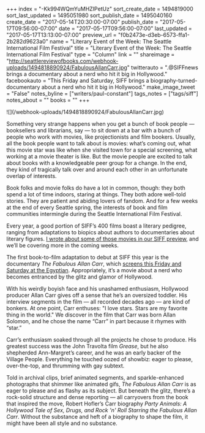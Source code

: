 +++
index = "-Kk994WQmYuMHZIPetUz"
sort_create_date = 1494819000
sort_last_updated = 1495051980
sort_publish_date = 1495040160
create_date = "2017-05-14T20:30:00-07:00"
publish_date = "2017-05-17T09:56:00-07:00"
date = "2017-05-17T09:56:00-07:00"
last_updated = "2017-05-17T13:13:00-07:00"
preview_url = "f0b2473e-d3eb-6573-ffa1-2b282d9623a0"
name = "Literary Event of the Week: The Seattle International Film Festival"
title = "Literary Event of the Week: The Seattle International Film Festival"
type = "Column"
link = ""
shareimage = "http://seattlereviewofbooks.com/webhook-uploads/1494818890924/FabulousAllanCarr.jpg"
twitterauto = ".@SIFFnews brings a documentary about a nerd who hit it big in Hollywood."
facebookauto = "This Friday and Saturday, SIFF brings a biography-turned-documentary about a nerd who hit it big in Hollywood."
make_image_tweet = "False"
notes_byline = ["writers/paul-constant"]
tags_notes = ["tags/siff"]
notes_about = ""
books = ""
+++
<p class="image">![](/webhook-uploads/1494818890924/FabulousAllanCarr.jpg)</p>

Something very strange happens when you get a bunch of book people — booksellers and librarians, say — to sit down at a bar with a bunch of people who work with movies, like projectionists and film bookers. Usually, all the book people want to talk about is movies: what’s coming out, what this movie star was like when she visited town for a special screening, what working at a movie theater is like. But the movie people are excited to talk about books with a knowledgeable peer group for a change. In the end, they kind of tragically talk over and around each other in an unfortunate overlap of interests.

Book folks and movie folks do have a lot in common, though: they both spend a lot of time indoors, staring at things. They both adore well-told stories. They are patient and abiding lovers of fandom. And for a few weeks at the end of every Seattle spring, the interests of book and film communities intermingle during the Seattle International Film Festival.

Every year, a good portion of SIFF’s 400 films boast a literary pedigree, ranging from adaptations to biopics about authors to documentaries about literary figures.  [I wrote about some of those movies in our SIFF preview]( http://www.seattlereviewofbooks.com/notes/2017/05/03/a-preview-of-the-seattle-international-film-festivals-most-bookish-offerings/), and we’ll be covering more in the coming weeks.

The first book-to-film adaptation to debut at SIFF this year is the documentary *The Fabulous Allan Carr*, which [screens this Friday and Saturday at the Egyptian]( https://www.siff.net/festival/fabulous-allan-carr-the). Appropriately, it’s a movie about a nerd who becomes entranced by the glitz and glamor of Hollywood. 

With his weirdly boyish face and his unashamed enthusiasm, Hollywood producer Allan Carr gives off a sense that he’s an oversized toddler. His interview segments in the film — all recorded decades ago — are kind of bonkers. At one point, Carr enthuses: "I love stars. Stars are my favorite thing in the world." We discover in the film that Carr was born Allan Solomon, and he chose the name “Carr” in part because it rhymes with “star.”

Carr’s enthusiasm soaked through all the projects he chose to produce. His greatest success was the John Travolta film *Grease*, but he also shepherded Ann-Margret’s career, and he was an early backer of the Village People. Everything he touched oozed of showbiz: eager to please, over-the-top, and thrumming with gay subtext.

Told in archival clips, brief animated segments, and sparkle-enhanced photographs that shimmer like animated gifs, *The Fabulous Allan Carr* is as eager to please and as flashy as its subject. But beneath the glitz, there’s a rock-solid structure and dense reporting — all carryovers from the book that inspired the move, Robert Hofler’s Carr biography *Party Animals: A Hollywood Tale of Sex, Drugs, and Rock 'n' Roll Starring the Fabulous Allan Carr*. Without the substance and heft of a biography to shape the film, it might have been all style and no substance.
